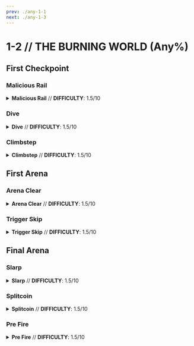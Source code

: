 ```yaml
---
prev: ./any-1-1
next: ./any-1-3
---
```


# 1-2 // THE BURNING WORLD (Any%)

## First Checkpoint

<div class="hidden-header">

### Malicious Rail

</div>

<details class="easy">
    <summary>
        <b>Malicious Rail</b> // <b>DIFFICULTY</b>: 1.5/10
    </summary>
    <p>
      Start off by doing a <a href="/speedrun-tech#slam-storage">Slam Store</a> in the entrance hallway, then slide until you are out from under the central structure, then fire the malicious rail cannon down to boost up and then dash to the checkpoint.
    </p>
</details>

<div class="hidden-header">

### Dive

</div>

<details class="easy">
    <summary>
        <b>Dive</b> // <b>DIFFICULTY</b>: 1.5/10
    </summary>
    <p>
      <a href="/speedrun-tech#dash-jump">Dash Jump</a> and <a href="/speedrun-tech#slam-storage">Slam Store</a> off the side of the red doors as they open, hold forward until you land, then <a href="/speedrun-tech#dive">Dive</a> and hold slide until you reach the door.
      <p>
      </p>
      Slam onto the ledge then <a href="/speedrun-tech#DSJ(dash-slide-jump)">DSJ</a> to the checkpoint.
    </p>
</details>

<div class="hidden-header">

### Climbstep

</div>

<details class="easy">
    <summary>
        <b>Climbstep</b> // <b>DIFFICULTY</b>: 1.5/10
    </summary>
    <p>
      Start off by doing a <a href="/speedrun-tech#slam-storage">Slam Store</a> in the entrance hallway then <a href="/speedrun-tech#dive">Dive</a>, when you land <a href="/speedrun-tech#dive">Dive</a> again and hold slide.
      </p>
      <p>
      This will cause you to boost off of the central structure and go straight to the door.
      </p>
      <p>
<div class="tips">
    <div class="tips-header">
        <i class="fa-solid fa-circle-exclamation"></i>
        Note
    </div>
    Getting this to work correctly is very inconsistent and essentially random.
</div>
    </p>
</details>

## First Arena

<div class="hidden-header">

### Arena Clear

</div>

<details class="easy">
    <summary>
        <b>Arena Clear</b> // <b>DIFFICULTY</b>: 1.5/10
    </summary>
    <p>
      Dash forward and fire a blue saw to charge the oversaw and fire it at the middle of the skull on the locked door, this will kill the drones in the second wave.
      Stand in the middle of the room, charge an overpump, and use a knuckleblaster shockwave to clear out some of the filth, then use an <a href="/speedrun-tech#overpump-dodge">Overpump Dodge</a> for the rest.
      </p>
      <p>
      Shoot a rocket down one of the tunnels and freeze it as close to the back wall as you can, creating a rocket trap to kill the schisms.
      </p>
      <p>
      Fire malicious rail cannon at the back wall on the other side of the room to kill the schisms.
      </p>
      <p>
      Dash slide through the door diagonally as it opens, then jump and knuckleblast the breakable wall, dash through the hole, then dash slide and use jumpstart to open the shortcut.
      </p>
      <p>
      Slam down then dash to the checkpoint.
    </p>
</details>

<div class="hidden-header">

### Trigger Skip

</div>

<details class="easy">
    <summary>
        <b>Trigger Skip</b> // <b>DIFFICULTY</b>: 1.5/10
    </summary>
    <p>
      to be added
    </p>
</details>

## Final Arena

<div class="hidden-header">

### Slarp 

</div>

<details class="easy">
    <summary>
        <b>Slarp</b> // <b>DIFFICULTY</b>: 1.5/10
    </summary>
    <p>
      Dash to the side of the cerberus statue and <a href="/speedrun-tech#/speedrun-tech.html#ce-boost-core-eject-boost)">CE Boost</a>, slide as you land fire the slab shooter to kill both streetcleaners.
      </p>
      <p>
      Fire a blue saw to charge the overheat, then fire an oversaw where the second set of streetcleaners spawn.
      </p>
      <p>
      Jump and <a href="/speedrun-tech#nuke">Nuke</a> the center of the room as the second wave spawns.
      </p>
      <p>
      Dash to the red door and <a href="/speedrun-tech#slam-store-exit">Slam Store Exit</a>.
    </p>
</details>

<div class="hidden-header">

### Splitcoin

</div>

<details class="easy">
    <summary>
        <b>Splitcoin</b> // <b>DIFFICULTY</b>: 1.5/10
    </summary>
    <p>
      <a href="/speedrun-tech#dsj(dash-slide-jump)">DSJ</a> around the cerberus statue, and slam jump right before landing, look up at a 45 degree angle, and throw a coin, then splitcoin it to kill both streetcleaners.
      </p>
      <p>
      Stand in the center of the room and charge the slab sharpshooter, aiming at where one of the two streetcleaners in the second wave will spawn, as soon as it does fire the sharpshooter.
      </p>
      <p>
      Jump and <a href="/speedrun-tech#nuke">Nuke</a> the center of the room.
      </p>
      <p>
      Dash to the red door and <a href="/speedrun-tech#slam-store-exit">Slam Store Exit</a>.
    </p>
</details>

<div class="hidden-header">

### Pre Fire

</div>

<details class="easy">
    <summary>
        <b>Pre Fire</b> // <b>DIFFICULTY</b>: 1.5/10
    </summary>
    <p>
      <a href="/speedrun-tech#dsj(dash-slide-jump)">DSJ</a> around the cerberus statue, and slam jump right before landing, look up at a 45 degree angle, and throw a coin, then splitcoin it to kill both streetcleaners.
      </p>
      <p>
      Stand in the center of the room and launch a core eject straight up, aim at where one of the two streetcleaners in the second wave will spawn and charge the slab sharpshooter, as soon as it does fire the sharpshooter.
      </p>
      <p>
      Look up and fire malicious rail at the core to perform a <a href="/speedrun-tech#nuke">Nuke</a> clearing the rest of room.
      </p>
      <p>
      Dash to the red door and <a href="/speedrun-tech#slam-store-exit">Slam Store Exit</a>.
    </p>
</details>
